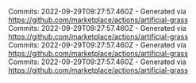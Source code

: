 Commits: 2022-09-29T09:27:57.460Z - Generated via https://github.com/marketplace/actions/artificial-grass
<br>
Commits: 2022-09-29T09:27:57.460Z - Generated via https://github.com/marketplace/actions/artificial-grass
<br>
Commits: 2022-09-29T09:27:57.460Z - Generated via https://github.com/marketplace/actions/artificial-grass
<br>
Commits: 2022-09-29T09:27:57.460Z - Generated via https://github.com/marketplace/actions/artificial-grass
<br>
